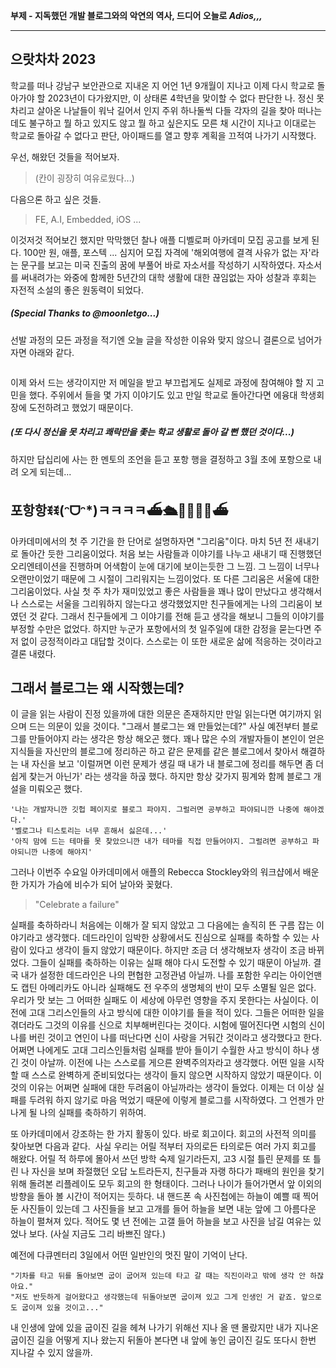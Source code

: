 <p><strong>부제 - 지독했던 개발 블로그와의 악연의 역사, 드디어 오늘로 <em>Adios,,,</em></strong></p>
<hr />
<h2 id="으랏차차-2023">으랏차차 2023</h2>
<p>학교를 떠나 강남구 보안관으로 지내온 지 어언 1년 9개월이 지나고 이제 다시 학교로 돌아가야 할 2023년이 다가왔지만, 이 상태론 4학년을 맞이할 수 없다 판단한 나. 
정신 못 차리고 살아온 나날들이 워낙 길어서 인지 주위 하나둘씩 다들 각자의 길을 찾아 떠나는데도 불구하고 뭘 하고 있지도 않고 뭘 하고 싶은지도 모른 채 시간이 지나고 이대로는 학교로 돌아갈 수 없다고 판단, 아이패드를 열고 향후 계획을 끄적여 나가기 시작했다.</p>
<p>우선, 해왔던 것들을 적어보자. </p>
<blockquote>
<p> (칸이 굉장히 여유로웠다...) </p>
</blockquote>
<p>다음으론 하고 싶은 것들.</p>
<blockquote>
<p>FE, A.I, Embedded, iOS ...</p>
</blockquote>
<p>이것저것 적어보긴 했지만 막막했던 찰나 애플 디벨로퍼 아카데미 모집 공고를 보게 된다.
100만 원, 애플, 포스텍 ... 
심지어 모집 자격에 '해외여행에 결격 사유가 없는 자'라는 문구를 보고는 미국 진출의 꿈에 부풀어 바로 자소서를 작성하기 시작하였다.
자소서를 써내려가는 와중에 함께한 5년간의 대학 생활에 대한 끊임없는 자아 성찰과 후회는 자전적 소설의 좋은 원동력이 되었다.</p>
<h5 id="special-thanks-to-moonletgo">(Special Thanks to @moonletgo...)</h5>
<p>선발 과정의 모든 과정을 적기엔 오늘 글을 작성한 이유와 맞지 않으니 결론으로 넘어가자면 아래와 같다.</p>
<p><img alt="" src="https://velog.velcdn.com/images/eratchacha/post/1a8bf312-64ec-4f3e-8e41-32422e783b1b/image.png" /></p>
<p>이제 와서 드는 생각이지만 저 메일을 받고 부끄럽게도 실제로 과정에 참여해야 할 지 고민을 했다. 주위에서 들을 몇 가지 이야기도 있고 만일 학교로 돌아간다면 에융대 학생회장에 도전하려고 했었기 때문이다. </p>
<h5 id="또-다시-정신을-못-차리고-쾌락만을-좇는-학교-생활로-돌아-갈-뻔-했던-것이다">(또 다시 정신을 못 차리고 쾌락만을 좇는 학교 생활로 돌아 갈 뻔 했던 것이다...)</h5>
<p>하지만 답십리에 사는 한 멘토의 조언을 듣고 포항 행을 결정하고 3월 초에 포항으로 내려 오게 되는데...</p>
<h2 id="포항항ꉂꉂᵔᗜᵔㅋㅋㅋㅋ⛴🛳🌊⚓🚢🌊⛴">포항항ꉂꉂ(ᵔᗜᵔ*)ㅋㅋㅋㅋ⛴🛳🌊⚓🚢🌊⛴</h2>
<p>아카데미에서의 첫 주 기간을 한 단어로 설명하자면 &quot;그리움&quot;이다.
마치 5년 전 새내기로 돌아간 듯한 그리움이었다. 처음 보는 사람들과 이야기를 나누고 새내기 때 진행했던 오리엔테이션을 진행하며 어색함이 눈에 대기에 보이는듯한 그 느낌.
그 느낌이 너무나 오랜만이었기 때문에 그 시절이 그리워지는 느낌이었다.
  또 다른 그리움은 서울에 대한 그리움이었다. 사실 첫 주 차가 재미있었고 좋은 사람들을 꽤나 많이 만났다고 생각해서 나 스스로는 서울을 그리워하지 않는다고 생각했었지만 친구들에게는 나의 그리움이 보였던 것 같다. 그래서 친구들에게 그 이야기를 전해 듣고 생각을 해보니 그들의 이야기를 부정할 수만은 없었다.
하지만 누군가 포항에서의 첫 일주일에 대한 감정을 묻는다면 주저 없이 긍정적이라고 대답할 것이다. 스스로는 이 또한 새로운 삶에 적응하는 것이라고 결론 내렸다.</p>
<h2 id="그래서-블로그는-왜-시작했는데">그래서 블로그는 왜 시작했는데?</h2>
<p>이 글을 읽는 사람이 진정 있을까에 대한 의문은 존재하지만 만일 읽는다면 여기까지 읽으며 드는 의문이 있을 것이다. &quot;그래서 블로그는 왜 만들었는데?&quot; 
사실 예전부터 블로그를 만들어야지 라는 생각은 항상 해오곤 했다. 꽤나 많은 수의 개발자들이 본인이 얻은 지식들을 자신만의 블로그에 정리하곤 하고 같은 문제를 같은 블로그에서 찾아서 해결하는 내 자신을 보고 '이럴꺼면 이런 문제가 생길 때 내가 내 블로그에 정리를 해두면 좀 더 쉽게 찾는거 아닌가' 라는 생각을 하곦 했다. 하지만 항상 갖가지 핑계와 함께 블로그 개설을 미뤄오곤 했다. </p>
<pre><code>'나는 개발자니깐 깃헙 페이지로 블로그 파야지. 그럴러면 공부하고 파야되니깐 나중에 해야겠다.'
'벨로그나 티스토리는 너무 흔해서 싫은데...'
'아직 맘에 드는 테마를 못 찾았으니깐 내가 테마를 직접 만들어야지. 그럴려면 공부하고 파야되니깐 나중에 해야지'</code></pre><p>그러나 이번주 수요일 아카데미에서 애플의 Rebecca Stockley와의 워크샵에서 배운 한 가지가 가슴에 비수가 되어 날아와 꽂혔다.</p>
<blockquote>
<p>&quot;Celebrate a failure&quot;</p>
</blockquote>
<p>실패를 축하하라니 처음에는 이해가 잘 되지 않았고 그 다음에는 솔직히 뜬 구름 잡는 이야기라고 생각했다. 데드라인이 임박한 상황에서도 진심으로 실패를 축하할 수 있는 사람이 있다고 생각이 들지 않았기 때문이다. 하지만 조금 더 생각해보자 생각이 조금 바뀌었다. 
그들이 실패를 축하하는 이유는 실패 해야 다시 도전할 수 있기 때문이 아닐까. 결국 내가 설정한 데드라인은 나의 편협한 고정관념 아닐까. 나를 포함한 우리는 아이언맨도 캡틴 아메리카도 아니라 실패해도 전 우주의 생명체의 반이 모두 소멸될 일은 없다. 우리가 맛 보는 그 어떠한 실패도 이 세상에 아무런 영향을 주지 못한다는 사실이다. 
이전에 고대 그리스인들의 사고 방식에 대한 이야기를 들을 적이 있다. 그들은 어떠한 일을 겪더라도 그것의 이유를 신으로 치부해버린다는 것이다. 시험에 떨어진다면 시험의 신이 나를 버린 것이고 연인이 나를 떠난다면 신이 사랑을 거둬간 것이라고 생각했다고 한다. 어쩌면 나에게도 고대 그리스인들처럼 실패를 받아 들이기 수월한 사고 방식이 하나 생긴 것이 아날까.
이전에 나는 스스로를 게으른 완벽주의자라고 생각했다. 어떤 일을 시작할 때 스스로 완벽하게 준비되었다는 생각이 들지 않으면 시작하지 않았기 때문이다. 이것의 이유는 어쩌면 실패에 대한 두려움이 아닐까라는 생각이 들었다. 이제는 더 이상 실패를 두려워 하지 않기로 마음 먹었기 때문에 이렇게 블로그를 시작하였다. 그 언젠가 만나게 될 나의 실패를 축하하기 위하여.</p>
<p>또 아카데미에서 강조하는 한 가지 활동이 있다. 바로 회고이다. 회고의 사전적 의미를 찾아보면 다음과 같다.
<img alt="" src="https://velog.velcdn.com/images/eratchacha/post/c9d8cc81-6f3e-4415-a36e-538dfcf04834/image.png" />
사실 우리는 어릴 적부터 자의로든 타의로든 여러 가지 회고를 해왔다. 어릴 적 하루에 몰아서 쓰던 방학 숙제 일기라든지, 고3 시절 틀린 문제를 또 틀린 나 자신을 보며 좌절했던 오답 노트라든지, 친구들과 자랭 하다가 패배의 원인을 찾기 위해 돌려본 리플레이도 모두 회고의 한 형태이다.
그러나 나이가 들어가면서 앞 이외의 방향을 돌아 볼 시간이 적어지는 듯하다. 내 핸드폰 속 사진첩에는 하늘이 예쁠 때 찍어둔 사진들이 있는데 그 사진들을 보고 고개를 들어 하늘을 보면 내눈 앞에 그 아름다운 하늘이 펼쳐져 있다. 적어도 몇 년 전에는 고갤 들어 하늘을 보고 사진을 남길 여유는 있었나 보다. (사실 지금도 그리 바쁘진 않다.) </p>
<p>예전에 다큐멘터리 3일에서 어떤 일반인의 멋진 말이 기억이 난다.</p>
<pre><code>&quot;기차를 타고 뒤를 돌아보면 굽이 굽어져 있는데 타고 갈 때는 직진이라고 밖에 생각 안 하잖아요.&quot;
&quot;저도 반듯하게 걸어왔다고 생각했는데 뒤돌아보면 굽이져 있고 그게 인생인 거 같죠. 앞으로도 굽이져 있을 것이고...&quot;
</code></pre><p>내 인생에 앞에 있을 굽이진 길을 헤쳐 나가기 위해선 지나 올 땐 몰랐지만 내가 지나온 굽이진 길을 어떻게 지나 왔는지 뒤돌아 본다면 내 앞에 놓인 굽이진 길도 또다시 한번 지나갈 수 있지 않을까.</p>